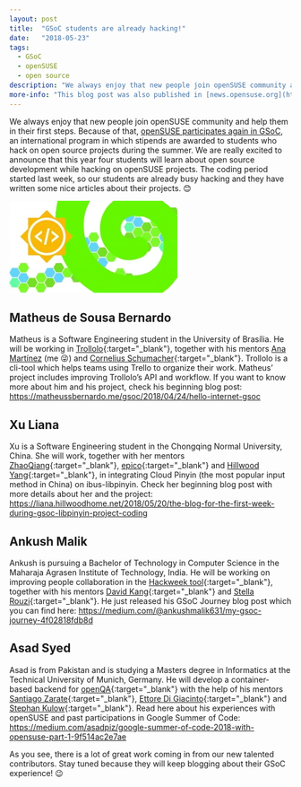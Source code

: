 ```yaml
---
layout: post
title:  "GSoC students are already hacking!"
date:   "2018-05-23"
tags: 
  - GSoC
  - openSUSE
  - open source
description: "We always enjoy that new people join openSUSE community and help them in their first steps. Because of that, openSUSE participates again in GSoC, an international program in which stipends are awarded to students who hack on open source projects during the summer. We are really excited to announce that this year four students will learn about open source development while hacking on openSUSE projects. The coding period started last week, so our students are already busy hacking and they have written some nice articles about their projects. :blush:"
more-info: "This blog post was also published in [news.opensuse.org](https://news.opensuse.org/2018/05/23/gsoc-students-are-already-hacking){:target=\"_blank\"}."
---
```


We always enjoy that new people join openSUSE community and help them in their first steps. Because of that, [openSUSE participates again in GSoC](/2018/02/15/gsoc-in-indonesia.html), an international program in which stipends are awarded to students who hack on open source projects during the summer. We are really excited to announce that this year four students will learn about open source development while hacking on openSUSE projects. The coding period started last week, so our students are already busy hacking and they have written some nice articles about their projects. :blush:

<span class="image-center">
<img src="/img/posts/gsoc-opensuse.jpg" />
</span>

## Matheus de Sousa Bernardo

Matheus is a Software Engineering student in the University of Brasília. He will be working in [Trollolo](https://github.com/openSUSE/trollolo){:target="_blank"}, together with his mentors [Ana Martínez](/) (me :stuck_out_tongue_winking_eye:) and [Cornelius Schumacher](http://blog.cornelius-schumacher.de/){:target="_blank"}. Trollolo is a cli-tool which helps teams using Trello to organize their work. Matheus’ project includes improving Trollolo’s API and workflow. If you want to know more about him and his project, check his beginning blog post: <https://matheussbernardo.me/gsoc/2018/04/24/hello-internet-gsoc>

 
## Xu Liana

Xu is a Software Engineering student in the Chongqing Normal University, China. She will work, together with her mentors [ZhaoQiang](https://github.com/qiangzhao){:target="_blank"}, [epico](https://github.com/epico){:target="_blank"} and [Hillwood Yang](https://github.com/hillwoodroc){:target="_blank"}, in integrating Cloud Pinyin (the most popular input method in China) on ibus-libpinyin. Check her beginning blog post with more details about her and the project: <https://liana.hillwoodhome.net/2018/05/20/the-blog-for-the-first-week-during-gsoc-libpinyin-project-coding>


## Ankush Malik

Ankush is pursuing a Bachelor of Technology in Computer Science in the Maharaja Agrasen Institute of Technology, India. He will be working on improving people collaboration in the [Hackweek tool](https://github.com/SUSE/Hackweek){:target="_blank"}, together with his mentors [David Kang](https://github.com/davidkang){:target="_blank"} and [Stella Rouzi](https://github.com/differentreality){:target="_blank"}. He just released his GSoC Journey blog post which you can find here: <https://medium.com/@ankushmalik631/my-gsoc-journey-4f02818fdb8d>


## Asad Syed
Asad is from Pakistan and is studying a Masters degree in Informatics at the Technical University of Munich, Germany. He will develop a container-based backend for [openQA](https://github.com/os-autoinst){:target="_blank"} with the help of his mentors [Santiago Zarate](https://github.com/foursixnine){:target="_blank"}, [Ettore Di Giacinto](https://github.com/mudler){:target="_blank"} and [Stephan Kulow](https://github.com/coolo){:target="_blank"}. Read here about his experiences with openSUSE and past participations in Google Summer of Code: <https://medium.com/asadpiz/google-summer-of-code-2018-with-opensuse-part-1-9f514ac2e7ae>

 

As you see, there is a lot of great work coming in from our new talented contributors. Stay tuned because they will keep blogging about their GSoC experience! :wink:


